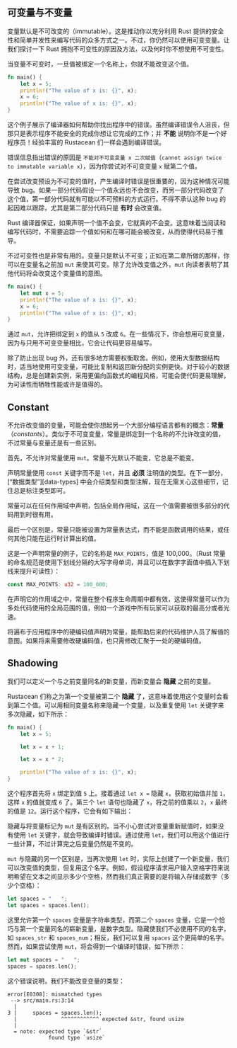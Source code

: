 ## 可变量与不变量

变量默认是不可改变的（immutable）。这是推动你以充分利用 Rust 提供的安全性和简单并发性来编写代码的众多方式之一。不过，你仍然可以使用可变变量。让我们探讨一下 Rust 拥抱不可变性的原因及方法，以及何时你不想使用不可变性。

当变量不可变时，一旦值被绑定一个名称上，你就不能改变这个值。


```rust
fn main() {
    let x = 5;
    println!("The value of x is: {}", x);
    x = 6;
    println!("The value of x is: {}", x);
}
```


这个例子展示了编译器如何帮助你找出程序中的错误。虽然编译错误令人沮丧，但那只是表示程序不能安全的完成你想让它完成的工作；并 **不能** 说明你不是一个好程序员！经验丰富的 Rustacean 们一样会遇到编译错误。

错误信息指出错误的原因是 `不能对不可变变量 x 二次赋值`（`cannot assign twice to immutable variable x`），因为你尝试对不可变变量 `x` 赋第二个值。

在尝试改变预设为不可变的值时，产生编译时错误是很重要的，因为这种情况可能导致 bug。如果一部分代码假设一个值永远也不会改变，而另一部分代码改变了这个值，第一部分代码就有可能以不可预料的方式运行。不得不承认这种 bug 的起因难以跟踪，尤其是第二部分代码只是 **有时** 会改变值。

Rust 编译器保证，如果声明一个值不会变，它就真的不会变。这意味着当阅读和编写代码时，不需要追踪一个值如何和在哪可能会被改变，从而使得代码易于推导。

不过可变性也是非常有用的。变量只是默认不可变；正如在第二章所做的那样，你可以在变量名之前加 `mut` 来使其可变。除了允许改变值之外，`mut` 向读者表明了其他代码将会改变这个变量值的意图。


```rust
fn main() {
    let mut x = 5;
    println!("The value of x is: {}", x);
    x = 6;
    println!("The value of x is: {}", x);
}
```

通过 `mut`，允许把绑定到 `x` 的值从 `5` 改成 `6`。在一些情况下，你会想用可变变量，因为与只用不可变变量相比，它会让代码更容易编写。

除了防止出现 bug 外，还有很多地方需要权衡取舍。例如，使用大型数据结构时，适当地使用可变变量，可能比复制和返回新分配的实例更快。对于较小的数据结构，总是创建新实例，采用更偏向函数式的编程风格，可能会使代码更易理解，为可读性而牺牲性能或许是值得的。

## Constant

不允许改变值的变量，可能会使你想起另一个大部分编程语言都有的概念：**常量**（*constants*）。类似于不可变变量，常量是绑定到一个名称的不允许改变的值，不过常量与变量还是有一些区别。

首先，不允许对常量使用 `mut`。常量不光默认不能变，它总是不能变。

声明常量使用 `const` 关键字而不是 `let`，并且 **必须** 注明值的类型。在下一部分，[“数据类型”][data-types] 中会介绍类型和类型注解，现在无需关心这些细节，记住总是标注类型即可。

常量可以在任何作用域中声明，包括全局作用域，这在一个值需要被很多部分的代码用到时很有用。

最后一个区别是，常量只能被设置为常量表达式，而不能是函数调用的结果，或任何其他只能在运行时计算出的值。

这是一个声明常量的例子，它的名称是 `MAX_POINTS`，值是 100,000。（Rust 常量的命名规范是使用下划线分隔的大写字母单词，并且可以在数字字面值中插入下划线来提升可读性）：

```rust
const MAX_POINTS: u32 = 100_000;
```

在声明它的作用域之中，常量在整个程序生命周期中都有效，这使得常量可以作为多处代码使用的全局范围的值，例如一个游戏中所有玩家可以获取的最高分或者光速。

将遍布于应用程序中的硬编码值声明为常量，能帮助后来的代码维护人员了解值的意图。如果将来需要修改硬编码值，也只需修改汇聚于一处的硬编码值。

## Shadowing

我们可以定义一个与之前变量同名的新变量，而新变量会 **隐藏** 之前的变量。

Rustacean 们称之为第一个变量被第二个 **隐藏** 了，这意味着使用这个变量时会看到第二个值。可以用相同变量名称来隐藏一个变量，以及重复使用 `let` 关键字来多次隐藏，如下所示：

```rust
fn main() {
    let x = 5;

    let x = x + 1;

    let x = x * 2;

    println!("The value of x is: {}", x);
}
```

这个程序首先将 `x` 绑定到值 `5` 上。接着通过 `let x =` 隐藏 `x`，获取初始值并加 `1`，这样 `x` 的值就变成 `6` 了。第三个 `let` 语句也隐藏了 `x`，将之前的值乘以 `2`，`x` 最终的值是 `12`。运行这个程序，它会有如下输出：



隐藏与将变量标记为 `mut` 是有区别的。当不小心尝试对变量重新赋值时，如果没有使用 `let` 关键字，就会导致编译时错误。通过使用 `let`，我们可以用这个值进行一些计算，不过计算完之后变量仍然是不变的。

`mut` 与隐藏的另一个区别是，当再次使用 `let` 时，实际上创建了一个新变量，我们可以改变值的类型，但复用这个名字。例如，假设程序请求用户输入空格字符来说明希望在文本之间显示多少个空格，然而我们真正需要的是将输入存储成数字（多少个空格）：

```rust
let spaces = "   ";
let spaces = spaces.len();
```

这里允许第一个 `spaces` 变量是字符串类型，而第二个 `spaces` 变量，它是一个恰巧与第一个变量同名的崭新变量，是数字类型。隐藏使我们不必使用不同的名字，如 `spaces_str` 和 `spaces_num`；相反，我们可以复用 `spaces` 这个更简单的名字。然而，如果尝试使用 `mut`，将会得到一个编译时错误，如下所示：

```rust
let mut spaces = "   ";
spaces = spaces.len();
```

这个错误说明，我们不能改变变量的类型：

```text
error[E0308]: mismatched types
 --> src/main.rs:3:14
  |
3 |     spaces = spaces.len();
  |              ^^^^^^^^^^^^ expected &str, found usize
  |
  = note: expected type `&str`
             found type `usize`
```
